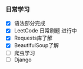 
### 日常学习

- [x] 语法部分完成
- [x] LeetCode 日常刷题 进行中
- [x] Requests库了解
- [x] BeautifulSoup了解
- [ ] 爬虫学习
- [ ] Django
